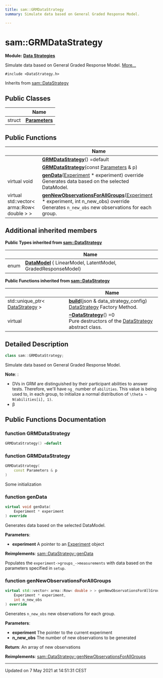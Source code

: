 ```yaml
---
title: sam::GRMDataStrategy
summary: Simulate data based on General Graded Response Model. 

---
```


# sam::GRMDataStrategy

**Module:** **[Data Strategies](/doxygen/Modules/group___data_strategies/)**



Simulate data based on General Graded Response Model.  [More...](#detailed-description)


`#include <DataStrategy.h>`

Inherits from [sam::DataStrategy](/doxygen/Classes/classsam_1_1_data_strategy/)

## Public Classes

|                | Name           |
| -------------- | -------------- |
| struct | **[Parameters](/doxygen/Classes/structsam_1_1_g_r_m_data_strategy_1_1_parameters/)**  |

## Public Functions

|                | Name           |
| -------------- | -------------- |
| | **[GRMDataStrategy](/doxygen/Classes/classsam_1_1_g_r_m_data_strategy/#function-grmdatastrategy)**() =default |
| | **[GRMDataStrategy](/doxygen/Classes/classsam_1_1_g_r_m_data_strategy/#function-grmdatastrategy)**(const [Parameters](/doxygen/Classes/structsam_1_1_g_r_m_data_strategy_1_1_parameters/) & p) |
| virtual void | **[genData](/doxygen/Classes/classsam_1_1_g_r_m_data_strategy/#function-gendata)**([Experiment](/doxygen/Classes/classsam_1_1_experiment/) * experiment) override<br>Generates data based on the selected DataModel.  |
| virtual std::vector< arma::Row< double > > | **[genNewObservationsForAllGroups](/doxygen/Classes/classsam_1_1_g_r_m_data_strategy/#function-gennewobservationsforallgroups)**([Experiment](/doxygen/Classes/classsam_1_1_experiment/) * experiment, int n_new_obs) override<br>Generates `n_new_obs` new observations for each group.  |

## Additional inherited members

**Public Types inherited from [sam::DataStrategy](/doxygen/Classes/classsam_1_1_data_strategy/)**

|                | Name           |
| -------------- | -------------- |
| enum| **[DataModel](/doxygen/Classes/classsam_1_1_data_strategy/#enum-datamodel)** { LinearModel, LatentModel, GradedResponseModel} |

**Public Functions inherited from [sam::DataStrategy](/doxygen/Classes/classsam_1_1_data_strategy/)**

|                | Name           |
| -------------- | -------------- |
| std::unique_ptr< [DataStrategy](/doxygen/Classes/classsam_1_1_data_strategy/) > | **[build](/doxygen/Classes/classsam_1_1_data_strategy/#function-build)**(json & data_strategy_config)<br>[DataStrategy](/doxygen/Classes/classsam_1_1_data_strategy/) Factory Method.  |
| virtual | **[~DataStrategy](/doxygen/Classes/classsam_1_1_data_strategy/#function-~datastrategy)**() =0<br>Pure destructors of the [DataStrategy](/doxygen/Classes/classsam_1_1_data_strategy/) abstract class.  |


## Detailed Description

```cpp
class sam::GRMDataStrategy;
```

Simulate data based on General Graded Response Model. 

**Note**: :

* DVs in GRM are distinguished by their participant abilities to answer tests. Therefore, we'll have `ng_` number of `abilities`. This value is being used to, in each group, to initialize a normal distribution of `\theta ~ N(abilities[i], 1)`.
* β 
## Public Functions Documentation

### function GRMDataStrategy

```cpp
GRMDataStrategy() =default
```


### function GRMDataStrategy

```cpp
GRMDataStrategy(
    const Parameters & p
)
```


Some initialization


### function genData

```cpp
virtual void genData(
    Experiment * experiment
) override
```

Generates data based on the selected DataModel. 

**Parameters**: 

  * **experiment** A pointer to an [Experiment](/doxygen/Classes/classsam_1_1_experiment/) object 


**Reimplements**: [sam::DataStrategy::genData](/doxygen/Classes/classsam_1_1_data_strategy/#function-gendata)


Populates the `experiment->groups_->measurements` with data based on the parameters specified in `setup`.


### function genNewObservationsForAllGroups

```cpp
virtual std::vector< arma::Row< double > > genNewObservationsForAllGroups(
    Experiment * experiment,
    int n_new_obs
) override
```

Generates `n_new_obs` new observations for each group. 

**Parameters**: 

  * **experiment** The pointer to the current experiment 
  * **n_new_obs** The number of new observations to be generated


**Return**: An array of new observations 

**Reimplements**: [sam::DataStrategy::genNewObservationsForAllGroups](/doxygen/Classes/classsam_1_1_data_strategy/#function-gennewobservationsforallgroups)


-------------------------------

Updated on  7 May 2021 at 14:51:31 CEST